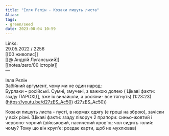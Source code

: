 ```yaml
---
title: "Ілля Рєпін - Козаки пишуть листа"
Alias: 
tags:
- green/seed
date: 2023-08-04 10:59
---
```

Links:  
29.05.2022 / 2256  
[[00 живопис]]  
[[@ Андрій Луганський]]  
[[notes/zero/00 історія]]  
— 

Ілля Рєпін  
Забійний аргумент, чому ми не один народ:  
Бурлаки – російські. Сумні, змучені, з важкою долею ( Цікаві факти: ззаду ПАРОХІД, вже їх винайшли, а росіяни- все тягнуть) (1:23:23) (https://youtu.be/d27zES_Ac50) d27zES_Ac50))
  
Козаки пишуть листа - пусті, в нормах одягу (є гроші на зброю), зачіски у всіх різні. (Цікаві факти: ззаду ліворуч 2 прапори: синьо-жовтий і червоно-чорний (військовий, насичений кров'ю; чол сидить голий: чому? Тому що він круп'є: роздає карти, щоб не мухлював)


